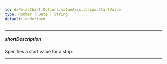 ```yaml
---
id: dxPolarChart.Options.valueAxis.strips.startValue
type: Number | Date | String
default: undefined
---
```

---
##### shortDescription
Specifies a start value for a strip.

---
